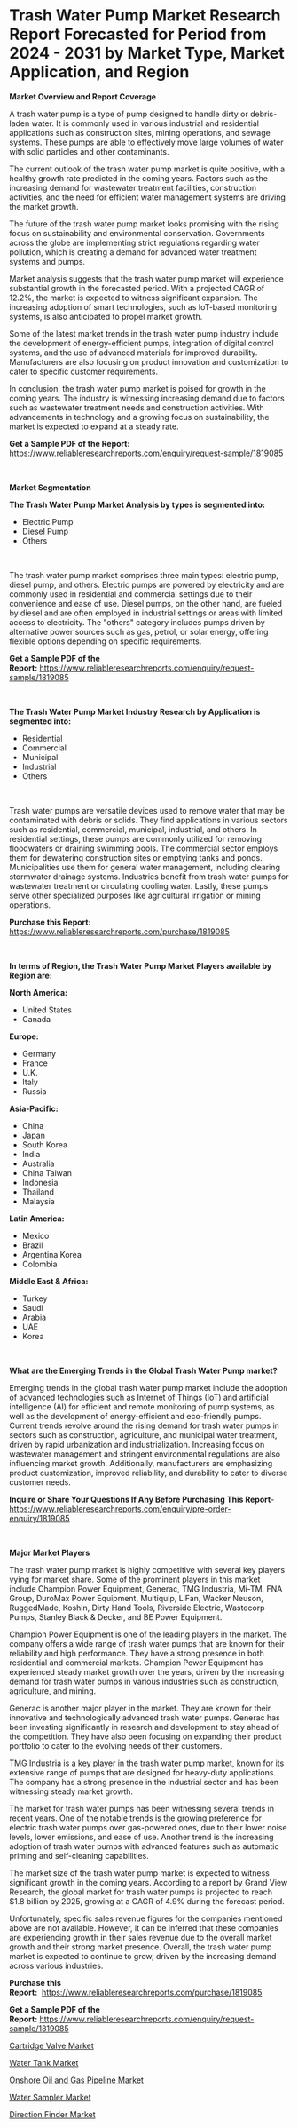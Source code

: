 <p><h1>Trash Water Pump Market Research Report Forecasted for Period from 2024 -  2031 by Market Type, Market Application, and Region</h1></p><p><strong>Market Overview and Report Coverage</strong></p>
<p><p>A trash water pump is a type of pump designed to handle dirty or debris-laden water. It is commonly used in various industrial and residential applications such as construction sites, mining operations, and sewage systems. These pumps are able to effectively move large volumes of water with solid particles and other contaminants.</p><p>The current outlook of the trash water pump market is quite positive, with a healthy growth rate predicted in the coming years. Factors such as the increasing demand for wastewater treatment facilities, construction activities, and the need for efficient water management systems are driving the market growth.</p><p>The future of the trash water pump market looks promising with the rising focus on sustainability and environmental conservation. Governments across the globe are implementing strict regulations regarding water pollution, which is creating a demand for advanced water treatment systems and pumps.</p><p>Market analysis suggests that the trash water pump market will experience substantial growth in the forecasted period. With a projected CAGR of 12.2%, the market is expected to witness significant expansion. The increasing adoption of smart technologies, such as IoT-based monitoring systems, is also anticipated to propel market growth.</p><p>Some of the latest market trends in the trash water pump industry include the development of energy-efficient pumps, integration of digital control systems, and the use of advanced materials for improved durability. Manufacturers are also focusing on product innovation and customization to cater to specific customer requirements.</p><p>In conclusion, the trash water pump market is poised for growth in the coming years. The industry is witnessing increasing demand due to factors such as wastewater treatment needs and construction activities. With advancements in technology and a growing focus on sustainability, the market is expected to expand at a steady rate.</p></p>
<p><strong>Get a Sample PDF of the Report:</strong> <a href="https://www.reliableresearchreports.com/enquiry/request-sample/1819085">https://www.reliableresearchreports.com/enquiry/request-sample/1819085</a></p>
<p>&nbsp;</p>
<p><strong>Market Segmentation</strong></p>
<p><strong>The Trash Water Pump Market Analysis by types is segmented into:</strong></p>
<p><ul><li>Electric Pump</li><li>Diesel Pump</li><li>Others</li></ul></p>
<p>&nbsp;</p>
<p><p>The trash water pump market comprises three main types: electric pump, diesel pump, and others. Electric pumps are powered by electricity and are commonly used in residential and commercial settings due to their convenience and ease of use. Diesel pumps, on the other hand, are fueled by diesel and are often employed in industrial settings or areas with limited access to electricity. The "others" category includes pumps driven by alternative power sources such as gas, petrol, or solar energy, offering flexible options depending on specific requirements.</p></p>
<p><strong>Get a Sample PDF of the Report:</strong>&nbsp;<a href="https://www.reliableresearchreports.com/enquiry/request-sample/1819085">https://www.reliableresearchreports.com/enquiry/request-sample/1819085</a></p>
<p>&nbsp;</p>
<p><strong>The Trash Water Pump Market Industry Research by Application is segmented into:</strong></p>
<p><ul><li>Residential</li><li>Commercial</li><li>Municipal</li><li>Industrial</li><li>Others</li></ul></p>
<p>&nbsp;</p>
<p><p>Trash water pumps are versatile devices used to remove water that may be contaminated with debris or solids. They find applications in various sectors such as residential, commercial, municipal, industrial, and others. In residential settings, these pumps are commonly utilized for removing floodwaters or draining swimming pools. The commercial sector employs them for dewatering construction sites or emptying tanks and ponds. Municipalities use them for general water management, including clearing stormwater drainage systems. Industries benefit from trash water pumps for wastewater treatment or circulating cooling water. Lastly, these pumps serve other specialized purposes like agricultural irrigation or mining operations.</p></p>
<p><strong>Purchase this Report:</strong>&nbsp; <a href="https://www.reliableresearchreports.com/purchase/1819085">https://www.reliableresearchreports.com/purchase/1819085</a></p>
<p>&nbsp;</p>
<p><strong>In terms of Region, the Trash Water Pump Market Players available by Region are:</strong></p>
<p>
    <p> <strong> North America: </strong>
        <ul>
            <li>United States</li>
            <li>Canada</li>
        </ul>
        </p> 
    <p> <strong> Europe: </strong>
        <ul>
            <li>Germany</li>
            <li>France</li>
            <li>U.K.</li>
            <li>Italy</li>
            <li>Russia</li>
        </ul>
        </p> 
    <p> <strong> Asia-Pacific: </strong>
        <ul>
            <li>China</li>
            <li>Japan</li>
            <li>South Korea</li>
            <li>India</li>
            <li>Australia</li>
            <li>China Taiwan</li>
            <li>Indonesia</li>
            <li>Thailand</li>
            <li>Malaysia</li>
        </ul>
        </p> 
    <p> <strong> Latin America: </strong>
        <ul>
            <li>Mexico</li>
            <li>Brazil</li>
            <li>Argentina Korea</li>
            <li>Colombia</li>
        </ul>
        </p> 
    <p> <strong> Middle East & Africa: </strong>
        <ul>
            <li>Turkey</li>
            <li>Saudi</li>
            <li>Arabia</li>
            <li>UAE</li>
            <li>Korea</li>
        </ul>
    </p>
    </p>
<p>&nbsp;</p>
<p><strong>What are the Emerging Trends in the Global Trash Water Pump market?</strong></p>
<p><p>Emerging trends in the global trash water pump market include the adoption of advanced technologies such as Internet of Things (IoT) and artificial intelligence (AI) for efficient and remote monitoring of pump systems, as well as the development of energy-efficient and eco-friendly pumps. Current trends revolve around the rising demand for trash water pumps in sectors such as construction, agriculture, and municipal water treatment, driven by rapid urbanization and industrialization. Increasing focus on wastewater management and stringent environmental regulations are also influencing market growth. Additionally, manufacturers are emphasizing product customization, improved reliability, and durability to cater to diverse customer needs.</p></p>
<p><strong>Inquire or Share Your Questions If Any Before Purchasing This Report</strong>- <a href="https://www.reliableresearchreports.com/enquiry/pre-order-enquiry/1819085">https://www.reliableresearchreports.com/enquiry/pre-order-enquiry/1819085</a></p>
<p>&nbsp;</p>
<p><strong>Major Market Players</strong></p>
<p><p>The trash water pump market is highly competitive with several key players vying for market share. Some of the prominent players in this market include Champion Power Equipment, Generac, TMG Industria, Mi-TM, FNA Group, DuroMax Power Equipment, Multiquip, LiFan, Wacker Neuson, RuggedMade, Koshin, Dirty Hand Tools, Riverside Electric, Wastecorp Pumps, Stanley Black & Decker, and BE Power Equipment.</p><p>Champion Power Equipment is one of the leading players in the market. The company offers a wide range of trash water pumps that are known for their reliability and high performance. They have a strong presence in both residential and commercial markets. Champion Power Equipment has experienced steady market growth over the years, driven by the increasing demand for trash water pumps in various industries such as construction, agriculture, and mining.</p><p>Generac is another major player in the market. They are known for their innovative and technologically advanced trash water pumps. Generac has been investing significantly in research and development to stay ahead of the competition. They have also been focusing on expanding their product portfolio to cater to the evolving needs of their customers.</p><p>TMG Industria is a key player in the trash water pump market, known for its extensive range of pumps that are designed for heavy-duty applications. The company has a strong presence in the industrial sector and has been witnessing steady market growth.</p><p>The market for trash water pumps has been witnessing several trends in recent years. One of the notable trends is the growing preference for electric trash water pumps over gas-powered ones, due to their lower noise levels, lower emissions, and ease of use. Another trend is the increasing adoption of trash water pumps with advanced features such as automatic priming and self-cleaning capabilities.</p><p>The market size of the trash water pump market is expected to witness significant growth in the coming years. According to a report by Grand View Research, the global market for trash water pumps is projected to reach $1.8 billion by 2025, growing at a CAGR of 4.9% during the forecast period.</p><p>Unfortunately, specific sales revenue figures for the companies mentioned above are not available. However, it can be inferred that these companies are experiencing growth in their sales revenue due to the overall market growth and their strong market presence. Overall, the trash water pump market is expected to continue to grow, driven by the increasing demand across various industries.</p></p>
<p><strong>Purchase this Report:</strong>&nbsp;&nbsp;<a href="https://www.reliableresearchreports.com/purchase/1819085">https://www.reliableresearchreports.com/purchase/1819085</a></p>
<p></p>
<p><strong>Get a Sample PDF of the Report:</strong>&nbsp;<a href="https://www.reliableresearchreports.com/enquiry/request-sample/1819085">https://www.reliableresearchreports.com/enquiry/request-sample/1819085</a></p>
<p><p><a href="https://github.com/Chiragrp22/Market-Research-Report-List-2/blob/main/cartridge-valve-market.md">Cartridge Valve Market</a></p><p><a href="https://github.com/Chiragrp24/Market-Research-Report-List-2/blob/main/water-tank-market.md">Water Tank Market</a></p><p><a href="https://github.com/ChiragRP21/Market-Research-Report-List-2/blob/main/onshore-oil-and-gas-pipeline-market.md">Onshore Oil and Gas Pipeline Market</a></p><p><a href="https://github.com/ChiragRp1/Market-Research-Report-List-2/blob/main/water-sampler-market.md">Water Sampler Market</a></p><p><a href="https://github.com/Chiragrp23/Market-Research-Report-List-2/blob/main/direction-finder-market.md">Direction Finder Market</a></p></p>